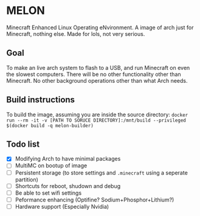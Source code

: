 # MELON
Minecraft Enhanced Linux Operating eNvironment. A image of arch just for Minecraft, nothing else. Made for lols, not very serious.

## Goal
To make an live arch system to flash to a USB, and run Minecraft on even the slowest computers. There will be no other functionality other than Minecraft. No other background operations other than what Arch needs.

## Build instructions
To build the image, assuming you are inside the source directory:
`docker run --rm -it -v [PATH TO SORUCE DIRECTORY]:/mnt/build --privileged $(docker build -q melon-builder)`

## Todo list
- [x] Modifying Arch to have minimal packages
- [ ] MultiMC on bootup of image
- [ ] Persistent storage (to store settings and `.minecraft` using a seperate partition) 
- [ ] Shortcuts for reboot, shudown and debug
- [ ] Be able to set wifi settings 
- [ ] Peformance enhancing (Optifine? Sodium+Phosphor+Lithium?)
- [ ] Hardware support (Especially Nvidia)
